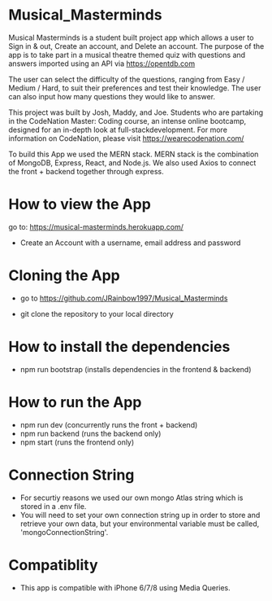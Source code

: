 # Musical_Masterminds
Musical Masterminds is a student built project app which allows a user to Sign in & out, Create an account, and Delete an account. The purpose of the app is to take part in a musical theatre themed quiz with questions and answers imported using an API via https://opentdb.com

The user can select the difficulty of the questions, ranging from Easy / Medium / Hard, to suit their preferences and test their knowledge. The user can also input how many questions they would like to answer.

This project was built by Josh, Maddy, and Joe. Students who are partaking in the CodeNation Master: Coding course, an intense online bootcamp, designed for an in-depth look at full-stackdevelopment. For more information on CodeNation, please visit https://wearecodenation.com/

To build this App we used the MERN stack. MERN stack is the combination of MongoDB, Express, React, and Node.js. 
We also used Axios to connect the front + backend together through express.

# How to view the App

go to: https://musical-masterminds.herokuapp.com/

- Create an Account with a username, email address and password

# Cloning the App

- go to https://github.com/JRainbow1997/Musical_Masterminds 

- git clone the repository to your local directory

# How to install the dependencies

- npm run bootstrap (installs dependencies in the frontend & backend)

# How to run the App

- npm run dev (concurrently runs the front + backend)
- npm run backend (runs the backend only)
- npm start (runs the frontend only)

# Connection String

- For securtiy reasons we used our own mongo Atlas string which is stored in a .env file.
- You will need to set your own connection string up in order to store and retrieve your own data, but your environmental variable must be called, 'mongoConnectionString'.

# Compatiblity 

- This app is compatible with iPhone 6/7/8 using Media Queries.

